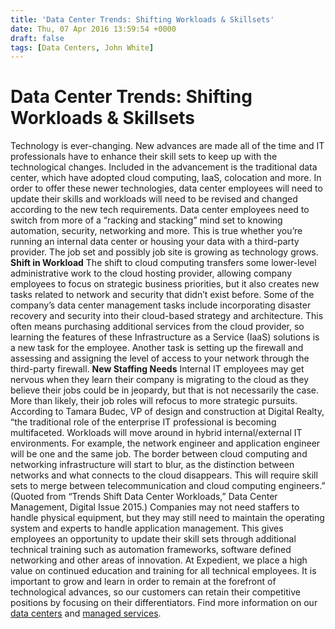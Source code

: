 ```yaml
---
title: 'Data Center Trends: Shifting Workloads & Skillsets'
date: Thu, 07 Apr 2016 13:59:54 +0000
draft: false
tags: [Data Centers, John White]
---
```


Data Center Trends: Shifting Workloads & Skillsets
==================================================

Technology is ever-changing. New advances are made all of the time and IT professionals have to enhance their skill sets to keep up with the technological changes. Included in the advancement is the traditional data center, which have adopted cloud computing, IaaS, colocation and more. In order to offer these newer technologies, data center employees will need to update their skills and workloads will need to be revised and changed according to the new tech requirements. Data center employees need to switch from more of a “racking and stacking” mind set to knowing automation, security, networking and more. This is true whether you’re running an internal data center or housing your data with a third-party provider. The job set and possibly job site is growing as technology grows. **Shift in Workload** The shift to cloud computing transfers some lower-level administrative work to the cloud hosting provider, allowing company employees to focus on strategic business priorities, but it also creates new tasks related to network and security that didn’t exist before. Some of the company’s data center management tasks include incorporating disaster recovery and security into their cloud-based strategy and architecture. This often means purchasing additional services from the cloud provider, so learning the features of these Infrastructure as a Service (IaaS) solutions is a new task for the employee. Another task is setting up the firewall and assessing and assigning the level of access to your network through the third-party firewall. **New Staffing Needs** Internal IT employees may get nervous when they learn their company is migrating to the cloud as they believe their jobs could be in jeopardy, but that is not necessarily the case. More than likely, their job roles will refocus to more strategic pursuits. According to Tamara Budec, VP of design and construction at Digital Realty, “the traditional role of the enterprise IT professional is becoming multifaceted. Workloads will move around in hybrid internal/external IT environments. For example, the network engineer and application engineer will be one and the same job. The border between cloud computing and networking infrastructure will start to blur, as the distinction between networks and what connects to the cloud disappears. This will require skill sets to merge between telecommunication and cloud computing engineers.” (Quoted from “Trends Shift Data Center Workloads,” Data Center Management, Digital Issue 2015.) Companies may not need staffers to handle physical equipment, but they may still need to maintain the operating system and experts to handle application management. This gives employees an opportunity to update their skill sets through additional technical training such as automation frameworks, software defined networking and other areas of innovation. At Expedient, we place a high value on continued education and training for all technical employees. It is important to grow and learn in order to remain at the forefront of technological advances, so our customers can retain their competitive positions by focusing on their differentiators. Find more information on our [data centers](https://www.expedient.com/the-data-centers/) and [managed services](https://www.expedient.com/managed-services/).